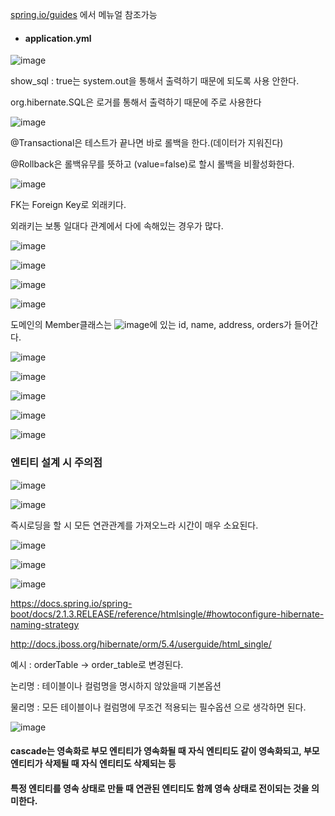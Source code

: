 [spring.io/guides](https://spring.io/guides) 에서 메뉴얼 참조가능


- #### application.yml

![image](https://user-images.githubusercontent.com/114403546/204135935-20f5b523-ad5a-4ba7-a8e8-663b0a3f6a6a.png)

show_sql : true는 system.out을 통해서 출력하기 때문에 되도록 사용 안한다.

org.hibernate.SQL은 로거를 통해서 출력하기 때문에 주로 사용한다

![image](https://user-images.githubusercontent.com/114403546/204306880-b6b46358-6ce9-4349-b2e5-d2b4ee60866f.png)

@Transactional은 테스트가 끝나면 바로 롤백을 한다.(데이터가 지워진다)

@Rollback은 롤백유무를 뜻하고 (value=false)로 할시 롤백을 비활성화한다.


![image](https://user-images.githubusercontent.com/114403546/205501374-e327370b-57cb-49fd-bca6-45d8b90467dd.png)

FK는 Foreign Key로 외래키다.

외래키는 보통 일대다 관계에서 다에 속해있는 경우가 많다.

![image](https://user-images.githubusercontent.com/114403546/205501526-8bda3808-0ca1-4bc2-971b-124be0720803.png)

![image](https://user-images.githubusercontent.com/114403546/205646346-e07d7aeb-8152-4ca2-8221-a1743f555408.png)

![image](https://user-images.githubusercontent.com/114403546/205646676-7dd0d062-6582-4a81-a9e9-25db6568aba7.png)

![image](https://user-images.githubusercontent.com/114403546/205647797-44f1d6f0-0628-47b0-bf68-8f665c57e490.png)

도메인의 Member클래스는 ![image](https://user-images.githubusercontent.com/114403546/205647880-5d812194-0858-4b76-b3ac-c85458f7f4f0.png)에 있는 id, name, address, orders가 들어간다.

![image](https://user-images.githubusercontent.com/114403546/206934351-f4f05a3d-edac-4b7d-abff-41a04dd16357.png)

![image](https://user-images.githubusercontent.com/114403546/206934483-fbe194e9-a021-46a1-a453-e1b90b8e0d9c.png)

![image](https://user-images.githubusercontent.com/114403546/206934595-2efd83bb-e211-4d01-801f-33fa0897d5cd.png)

![image](https://user-images.githubusercontent.com/114403546/206934750-15fa65c3-f4d3-409a-8367-fb9ce76a3a0d.png)

![image](https://user-images.githubusercontent.com/114403546/206934761-a7958a79-3f44-4cd9-a20c-6b3106cf060a.png)

### 엔티티 설계 시 주의점

![image](https://user-images.githubusercontent.com/114403546/208660294-27c189df-403e-49fd-a244-2f9f4ae2551e.png)

![image](https://user-images.githubusercontent.com/114403546/208660420-ecc985cc-8e24-47c2-a2fe-6f3795b30945.png)

즉시로딩을 할 시 모든 연관관계를 가져오느라 시간이 매우 소요된다.

![image](https://user-images.githubusercontent.com/114403546/208665723-f4358a93-48bf-4ace-96e2-0e2579dad665.png)

![image](https://user-images.githubusercontent.com/114403546/208841178-177e38a6-a008-48d9-80ea-75258abf9e85.png)

![image](https://user-images.githubusercontent.com/114403546/208841577-2c547888-e0b7-40ac-abf6-c4e04e88e6ab.png)

https://docs.spring.io/spring-boot/docs/2.1.3.RELEASE/reference/htmlsingle/#howtoconfigure-hibernate-naming-strategy

http://docs.jboss.org/hibernate/orm/5.4/userguide/html_single/

예시 : orderTable -> order_table로 변경된다.

논리명 : 테이블이나 컬럼명을 명시하지 않았을때 기본옵션

물리명 : 모든 테이블이나 컬럼명에 무조건 적용되는 필수옵션 으로 생각하면 된다.

![image](https://user-images.githubusercontent.com/114403546/208842812-26400be4-b6b7-4369-8bee-dac3d60e1550.png)

#### cascade는 영속화로 부모 엔티티가 영속화될 때 자식 엔티티도 같이 영속화되고, 부모 엔티티가 삭제될 때 자식 엔티티도 삭제되는 등 

#### 특정 엔티티를 영속 상태로 만들 때 연관된 엔티티도 함께 영속 상태로 전이되는 것을 의미한다.
